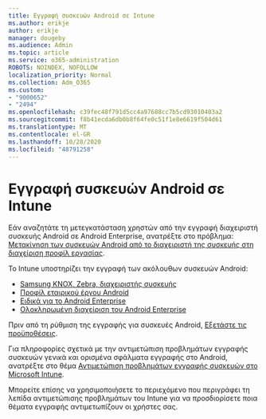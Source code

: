 ```yaml
---
title: Εγγραφή συσκευών Android σε Intune
ms.author: erikje
author: erikje
manager: dougeby
ms.audience: Admin
ms.topic: article
ms.service: o365-administration
ROBOTS: NOINDEX, NOFOLLOW
localization_priority: Normal
ms.collection: Adm_O365
ms.custom:
- "9000652"
- "2494"
ms.openlocfilehash: c39fec48f791d5cc4a97688cc7b5cd93010403a2
ms.sourcegitcommit: f8b41ecda6db0b8f64fe0c51f1e8e6619f504d61
ms.translationtype: MT
ms.contentlocale: el-GR
ms.lasthandoff: 10/28/2020
ms.locfileid: "48791258"
---
```

# <a name="enrolling-android-devices-into-intune"></a>Εγγραφή συσκευών Android σε Intune

Εάν αναζητάτε τη μετεγκατάσταση χρηστών από την εγγραφή διαχειριστή συσκευής Android σε Android Enterprise, ανατρέξτε στο πρόβλημα: [Μετακίνηση των συσκευών Android από το διαχειριστή της συσκευής στη διαχείριση προφίλ εργασίας](https://docs.microsoft.com/mem/intune/enrollment/android-move-device-admin-work-profile).

Το Intune υποστηρίζει την εγγραφή των ακόλουθων συσκευών Android:  

- [Samsung KNOX, Zebra, διαχειριστής συσκευής](https://docs.microsoft.com/mem/intune/enrollment/android-enroll-device-administrator)
- [Προφίλ εταιρικού έργου Android](https://docs.microsoft.com/mem/intune/enrollment/android-enterprise-overview)
- [Ειδικά για το Android Enterprise](https://docs.microsoft.com/mem/intune/enrollment/android-dedicated-devices-fully-managed-enroll)
- [Ολοκληρωμένη διαχείριση του Android Enterprise](https://docs.microsoft.com/mem/intune/enrollment/android-fully-managed-enroll)

Πριν από τη ρύθμιση της εγγραφής για συσκευές Android, [Εξετάστε τις προϋποθέσεις](https://docs.microsoft.com/intune/enrollment/android-enroll).  

Για πληροφορίες σχετικά με την αντιμετώπιση προβλημάτων εγγραφής συσκευών γενικά και ορισμένα σφάλματα εγγραφής στο Android, ανατρέξτε στο θέμα [Αντιμετώπιση προβλημάτων εγγραφής συσκευών στο Microsoft Intune](https://docs.microsoft.com/mem/intune/enrollment/troubleshoot-android-enrollment).

Μπορείτε επίσης να χρησιμοποιήσετε το περιεχόμενο που περιγράφει τη λεπίδα αντιμετώπισης προβλημάτων του Intune για να προσδιορίσετε ποια θέματα εγγραφής αντιμετωπίζουν οι χρήστες σας.
